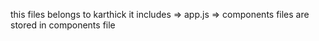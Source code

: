 this files belongs to karthick
it includes
    => app.js
    => components files are stored in components file